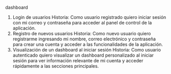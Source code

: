 dashboard
1. Login de usuarios
Historia:
Como usuario registrado quiero iniciar sesión con mi correo y contraseña para acceder al panel de control de la aplicación.
2. Registro de nuevos usuarios
Historia:
Como nuevo usuario quiero registrarme ingresando mi nombre, correo electrónico y contraseña para crear una cuenta y acceder a las funcionalidades de la aplicación.
3. Visualización de un dashboard al iniciar sesión
Historia:
Como usuario autenticado quiero visualizar un dashboard personalizado al iniciar sesión para ver información relevante de mi cuenta y acceder rápidamente a las secciones principales.
